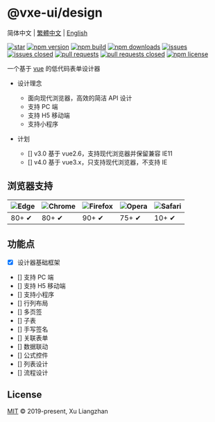 # @vxe-ui/design

简体中文 | [繁體中文](README.zh-TW.md) | [English](README.en.md)  

[![star](https://gitee.com/xuliangzhan_admin/vxe-ui/badge/star.svg?theme=gvp)](https://gitee.com/xuliangzhan_admin/vxe-ui/stargazers)
[![npm version](https://img.shields.io/npm/v/vxe-ui.svg?style=flat-square)](https://www.npmjs.com/package/vxe-ui)
[![npm build](https://travis-ci.com/x-extends/vxe-ui.svg?branch=master)](https://travis-ci.com/x-extends/vxe-ui)
[![npm downloads](https://img.shields.io/npm/dt/@vxe-ui/components.svg?style=flat-square)](https://npm-stat.com/charts.html?package=@vxe-ui/components)
[![issues](https://img.shields.io/github/issues/x-extends/vxe-ui.svg)](https://github.com/x-extends/vxe-ui/issues)
[![issues closed](https://img.shields.io/github/issues-closed/x-extends/vxe-ui.svg)](https://github.com/x-extends/vxe-ui/issues?q=is%3Aissue+is%3Aclosed)
[![pull requests](https://img.shields.io/github/issues-pr/x-extends/vxe-ui.svg)](https://github.com/x-extends/vxe-ui/pulls)
[![pull requests closed](https://img.shields.io/github/issues-pr-closed/x-extends/vxe-ui.svg)](https://github.com/x-extends/vxe-ui/pulls?q=is%3Apr+is%3Aclosed)
[![npm license](https://img.shields.io/github/license/mashape/apistatus.svg)](LICENSE)

一个基于 [vue](https://www.npmjs.com/package/vue) 的低代码表单设计器  

* 设计理念
  * 面向现代浏览器，高效的简洁 API 设计
  * 支持 PC 端
  * 支持 H5 移动端
  * 支持小程序

* 计划
  * [] v3.0 基于 vue2.6，支持现代浏览器并保留兼容 IE11
  * [] v4.0 基于 vue3.x，只支持现代浏览器，不支持 IE

## 浏览器支持

![Edge](https://raw.github.com/alrra/browser-logos/master/src/edge/edge_48x48.png) | ![Chrome](https://raw.github.com/alrra/browser-logos/master/src/chrome/chrome_48x48.png) | ![Firefox](https://raw.github.com/alrra/browser-logos/master/src/firefox/firefox_48x48.png) | ![Opera](https://raw.github.com/alrra/browser-logos/master/src/opera/opera_48x48.png) | ![Safari](https://raw.github.com/alrra/browser-logos/master/src/safari/safari_48x48.png)
--- | --- | --- | --- | --- |
80+ ✔ | 80+ ✔ | 90+ ✔ | 75+ ✔ | 10+ ✔ |

## 功能点

* [x] 设计器基础框架
* [] 支持 PC 端
* [] 支持 H5 移动端
* [] 支持小程序
* [] 行列布局
* [] 多页签
* [] 子表
* [] 手写签名
* [] 关联表单
* [] 数据联动
* [] 公式控件
* [] 列表设计
* [] 流程设计

## License

[MIT](LICENSE) © 2019-present, Xu Liangzhan
